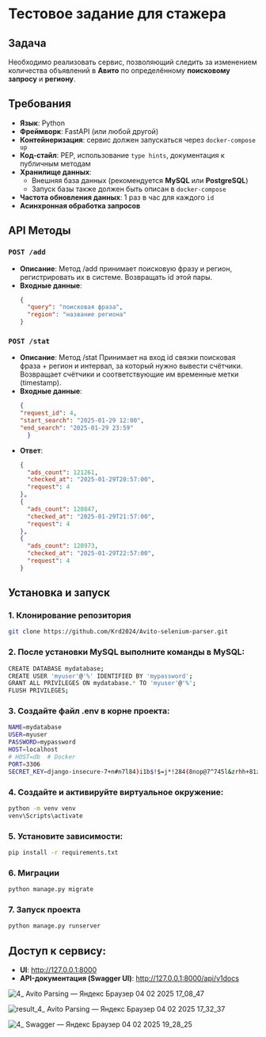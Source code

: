 # Тестовое задание для стажера

## Задача
Необходимо реализовать сервис, позволяющий следить за изменением количества объявлений в **Авито** по определённому **поисковому запросу** и **региону**.

## Требования
- **Язык**: Python  
- **Фреймворк**: FastAPI (или любой другой)  
- **Контейнеризация**: сервис должен запускаться через `docker-compose up`  
- **Код-стайл**: PEP, использование `type hints`, документация к публичным методам  
- **Хранилище данных**:  
  - Внешняя база данных (рекомендуется **MySQL** или **PostgreSQL**)  
  - Запуск базы также должен быть описан в `docker-compose`  
- **Частота обновления данных**: 1 раз в час для каждого `id`  
- **Асинхронная обработка запросов**  

## API Методы
### `POST /add`
- **Описание**: 
    Метод /add принимает поисковую фразу и регион, регистрировать их в системе. Возвращать id этой пары.  
- **Входные данные**:  
  ```json
  {
    "query": "поисковая фраза",
    "region": "название региона"
  }

### `POST /stat`
- **Описание**: 
    Метод /stat Принимает на вход id связки поисковая фраза + регион и интервал, за который нужно вывести счётчики. Возвращает счётчики и соответствующие им временные метки (timestamp).
- **Входные данные**:  
  ```json
  {
  "request_id": 4,
  "start_search": "2025-01-29 12:00",
  "end_search": "2025-01-29 23:59"
    }
- **Ответ**: 
  ```json
  {
    "ads_count": 121261,
    "checked_at": "2025-01-29T20:57:00",
    "request": 4
  },
  {
    "ads_count": 120847,
    "checked_at": "2025-01-29T21:57:00",
    "request": 4
  },
  {
    "ads_count": 120973,
    "checked_at": "2025-01-29T22:57:00",
    "request": 4
  }

## Установка и запуск

### 1. Клонирование репозитория
```sh
git clone https://github.com/Krd2024/Avito-selenium-parser.git
```

### 2. После установки MySQL выполните команды в MySQL:
```sh
CREATE DATABASE mydatabase;
CREATE USER 'myuser'@'%' IDENTIFIED BY 'mypassword';
GRANT ALL PRIVILEGES ON mydatabase.* TO 'myuser'@'%';
FLUSH PRIVILEGES;
```
### 3. Создайте файл .env в корне проекта:
```sh
NAME=mydatabase
USER=myuser
PASSWORD=mypassword
HOST=localhost
# HOST=db  # Docker
PORT=3306
SECRET_KEY=django-insecure-7+n#n7l84)i1b$!$=j*!284(8nop@7^745l&zrhh+81zsxj%$t
```
### 4. Создайте и активируйте виртуальное окружение:
```sh
python -m venv venv
venv\Scripts\activate   
```
### 5. Установите зависимости:
```sh
pip install -r requirements.txt   
```
### 6. Миграции
```sh
python manage.py migrate   
```
### 7. Запуск проекта
```sh
python manage.py runserver   
```

## Доступ к сервису:
- **UI**: http://127.0.0.1:8000  
- **API-документация (Swagger UI)**: http://127.0.0.1:8000/api/v1docs


                                          
![4_ Avito Parsing — Яндекс Браузер 04 02 2025 17_08_47](https://github.com/user-attachments/assets/208c370d-b5ea-437c-9b33-b57010521911)

![result_4_ Avito Parsing — Яндекс Браузер 04 02 2025 17_32_37](https://github.com/user-attachments/assets/4844934f-06d2-4f7f-be11-67028cbb70fc)


![4_ Swagger — Яндекс Браузер 04 02 2025 19_28_25](https://github.com/user-attachments/assets/43d1b95b-a5f0-46f6-a368-62698972aa2f)



